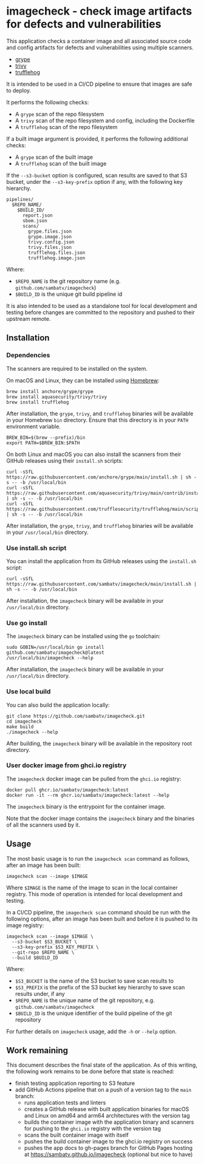 # imagecheck - check image artifacts for defects and vulnerabilities

This application checks a container image and all associated source code and
config artifacts for defects and vulnerabilities using multiple scanners.

* [grype](https://github.com/anchore/grype)
* [trivy](https://https://github.com/aquasecurity/trivy)
* [trufflehog](https://github.com/trufflesecurity/trufflehog)

It is intended to be used in a CI/CD pipeline to ensure that images are safe
to deploy.

It performs the following checks:
 
* A `grype` scan of the repo filesystem
* A `trivy` scan of the repo filesystem and config, including the Dockerfile
* A `trufflehog` scan of the repo filesystem

If a built image argument is provided, it performs the following additional
checks:

* A `grype` scan of the built image
* A `trufflehog` scan of the built image

If the `--s3-bucket` option is configured, scan results are saved to that S3
bucket, under the `--s3-key-prefix` option if any, with the following key
hierarchy.

```text
pipelines/
  $REPO_NAME/
    $BUILD_ID/
      report.json
      sbom.json
      scans/
        grype.files.json
        grype.image.json
        trivy.config.json
        trivy.files.json
        trufflehog.files.json
        trufflehog.image.json
```

Where:

* `$REPO_NAME` is the git repository name (e.g. `github.com/sambatv/imagecheck`)
* `$BUILD_ID` is the unique git build pipeline id

It is also intended to be used as a standalone tool for local development and
testing before changes are committed to the repository and pushed to their
upstream remote.

## Installation

### Dependencies

The scanners are required to be installed on the system.

On macOS and Linux, they can be installed using [Homebrew](https://brew.sh):

```shell
brew install anchore/grype/grype
brew install aquasecurity/trivy/trivy
brew install trufflehog
```

After installation, the `grype`, `trivy`, and `trufflehog` binaries will be
available in your Homebrew `bin` directory. Ensure that this directory is in
your `PATH` environment variable.

```shell
BREW_BIN=$(brew --prefix)/bin
export PATH=$BREW_BIN:$PATH
```

On both Linux and macOS you can also install the scanners from their GitHub
releases using their `install.sh` scripts:

```shell
curl -sSfL https://raw.githubusercontent.com/anchore/grype/main/install.sh | sh -s -- -b /usr/local/bin
curl -sSfL https://raw.githubusercontent.com/aquasecurity/trivy/main/contrib/install.sh | sh -s -- -b /usr/local/bin
curl -sSfL https://raw.githubusercontent.com/trufflesecurity/trufflehog/main/scripts/install.sh | sh -s -- -b /usr/local/bin
```

After installation, the `grype`, `trivy`, and `trufflehog` binaries will be
available in your `/usr/local/bin` directory.

### Use install.sh script

You can install the application from its GitHub releases using the `install.sh` script:

```shell
curl -sSfL https://raw.githubusercontent.com/sambatv/imagecheck/main/install.sh | sh -s -- -b /usr/local/bin
```

After installation, the `imagecheck` binary will be available in your
`/usr/local/bin` directory.

### Use go install

The `imagecheck` binary can be installed using the `go` toolchain:

```shell
sudo GOBIN=/usr/local/bin go install github.com/sambatv/imagecheck@latest
/usr/local/bin/imagecheck --help
```

After installation, the `imagecheck` binary will be available in your
`/usr/local/bin` directory.

### Use local build

You can also build the application locally:

```shell
git clone https://github.com/sambatv/imagecheck.git
cd imagecheck
make build
./imagecheck --help
```

After building, the `imagecheck` binary will be available in the repository
root directory.

### User docker image from ghci.io registry

The `imagecheck` docker image can be pulled from the `ghci.io` registry:

```shell
docker pull ghcr.io/sambatv/imagecheck:latest
docker run -it --rm ghcr.io/sambatv/imagecheck:latest --help
```

The `imagecheck` binary is the entrypoint for the container image.

Note that the docker image contains the `imagecheck` binary and the binaries
of all the scanners used by it. 

## Usage

The most basic usage is to run the `imagecheck scan` command as follows, after
an image has been built:

```shell
imagecheck scan --image $IMAGE
```

Where `$IMAGE` is the name of the image to scan in the local container registry.
This mode of operation is intended for local development and testing.

In a CI/CD pipeline, the `imagecheck scan` command should be run with the
following options, after an image has been built and before it is pushed to
its image registry:

```shell
imagecheck scan --image $IMAGE \
  --s3-bucket $S3_BUCKET \
  --s3-key-prefix $S3_KEY_PREFIX \
  --git-repo $REPO_NAME \
  --build $BUILD_ID
```

Where:

* `$S3_BUCKET` is the name of the S3 bucket to save scan results to
* `$S3_PREFIX` is the prefix of the S3 bucket key hierarchy to save scan results under, if any
* `$REPO_NAME` is the unique name of the git repository, e.g. `github.com/sambatv/imagecheck`
* `$BUILD_ID` is the unique identifier of the build pipeline of the git repository

For further details on `imagecheck` usage, add the `-h` or `--help` option.

## Work remaining

This document describes the final state of the application. As of this writing,
the following work remains to be done before that state is reached:

* finish testing application reporting to S3 feature
* add GitHub Actions pipeline that on a push of a version tag to the `main` branch:
  * runs application tests and linters
  * creates a GitHub release with built application binaries for macOS and Linux on amd64 and arm64 architectures with the version tag
  * builds the container image with the application binary and scanners for pushing to the `ghci.io` registry with the version tag
  * scans the built container image with itself
  * pushes the build container image to the ghci.io registry on success
  * pushes the app docs to gh-pages branch for GitHub Pages hosting at https://sambatv.github.io/imagecheck (optional but nice to have)
